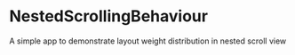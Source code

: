# NestedScrollingBehaviour
A simple app to demonstrate layout weight distribution in nested scroll view
